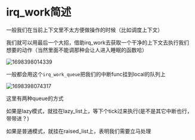 # irq_work简述
一般我们在当前上下文里不太方便做操作的时候（比如调度上下文）

我们就可以用最后一个大招，借助irq_work去获取一个干净的上下文去执行我们想要的动作（当然里面不能调那种会让人进入睡眠的函数哈）

![1698398014339](https://github.com/Rust401/OS-kernel-dev-config/assets/31315527/d58e3d26-5769-4a26-9a54-9934aff9cf12)

一般都会用这个`irq_work_queue`把我们的中断func挂到local的队列上

![1698398074317](https://github.com/Rust401/OS-kernel-dev-config/assets/31315527/82bc6483-29b8-4b1e-88a2-da9a66b7140d)

这里有两种queue的方式

如果是lazy模式，就挂在lazy_list上，等下个tick过来执行(是不是其它中断也行，带带进？)

如果是普通模式，就挂在raised_list上，表明我们需要立马处理

